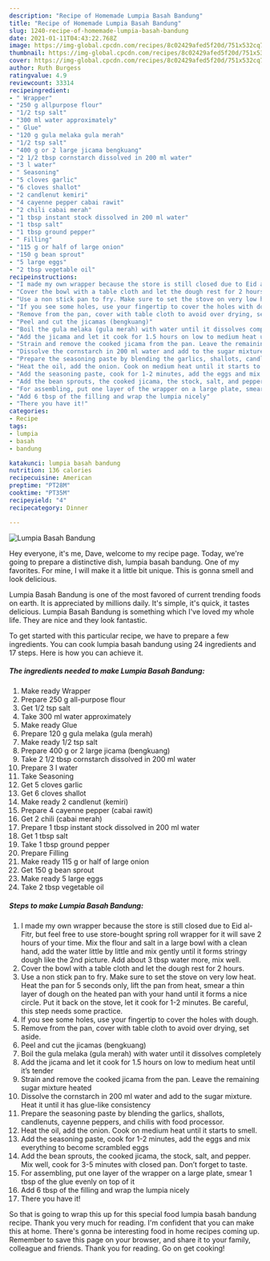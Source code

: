 ```yaml
---
description: "Recipe of Homemade Lumpia Basah Bandung"
title: "Recipe of Homemade Lumpia Basah Bandung"
slug: 1240-recipe-of-homemade-lumpia-basah-bandung
date: 2021-01-11T04:43:22.768Z
image: https://img-global.cpcdn.com/recipes/8c02429afed5f20d/751x532cq70/lumpia-basah-bandung-recipe-main-photo.jpg
thumbnail: https://img-global.cpcdn.com/recipes/8c02429afed5f20d/751x532cq70/lumpia-basah-bandung-recipe-main-photo.jpg
cover: https://img-global.cpcdn.com/recipes/8c02429afed5f20d/751x532cq70/lumpia-basah-bandung-recipe-main-photo.jpg
author: Ruth Burgess
ratingvalue: 4.9
reviewcount: 33314
recipeingredient:
- " Wrapper"
- "250 g allpurpose flour"
- "1/2 tsp salt"
- "300 ml water approximately"
- " Glue"
- "120 g gula melaka gula merah"
- "1/2 tsp salt"
- "400 g or 2 large jicama bengkuang"
- "2 1/2 tbsp cornstarch dissolved in 200 ml water"
- "3 l water"
- " Seasoning"
- "5 cloves garlic"
- "6 cloves shallot"
- "2 candlenut kemiri"
- "4 cayenne pepper cabai rawit"
- "2 chili cabai merah"
- "1 tbsp instant stock dissolved in 200 ml water"
- "1 tbsp salt"
- "1 tbsp ground pepper"
- " Filling"
- "115 g or half of large onion"
- "150 g bean sprout"
- "5 large eggs"
- "2 tbsp vegetable oil"
recipeinstructions:
- "I made my own wrapper because the store is still closed due to Eid al-Fitr, but feel free to use store-bought spring roll wrapper for it will save 2 hours of your time. Mix the flour and salt in a large bowl with a clean hand, add the water little by little and mix gently until it forms stringy dough like the 2nd picture. Add about 3 tbsp water more, mix well."
- "Cover the bowl with a table cloth and let the dough rest for 2 hours."
- "Use a non stick pan to fry. Make sure to set the stove on very low heat. Heat the pan for 5 seconds only, lift the pan from heat, smear a thin layer of dough on the heated pan with your hand until it forms a nice circle. Put it back on the stove, let it cook for 1-2 minutes. Be careful, this step needs some practice."
- "If you see some holes, use your fingertip to cover the holes with dough."
- "Remove from the pan, cover with table cloth to avoid over drying, set aside."
- "Peel and cut the jicamas (bengkuang)"
- "Boil the gula melaka (gula merah) with water until it dissolves completely"
- "Add the jicama and let it cook for 1.5 hours on low to medium heat until it’s tender"
- "Strain and remove the cooked jicama from the pan. Leave the remaining sugar mixture heated"
- "Dissolve the cornstarch in 200 ml water and add to the sugar mixture. Heat it until it has glue-like consistency"
- "Prepare the seasoning paste by blending the garlics, shallots, candlenuts, cayenne peppers, and chilis with food processor."
- "Heat the oil, add the onion. Cook on medium heat until it starts to smell."
- "Add the seasoning paste, cook for 1-2 minutes, add the eggs and mix everything to become scrambled eggs"
- "Add the bean sprouts, the cooked jicama, the stock, salt, and pepper. Mix well, cook for 3-5 minutes with closed pan. Don’t forget to taste."
- "For assembling, put one layer of the wrapper on a large plate, smear 1 tbsp of the glue evenly on top of it"
- "Add 6 tbsp of the filling and wrap the lumpia nicely"
- "There you have it!"
categories:
- Recipe
tags:
- lumpia
- basah
- bandung

katakunci: lumpia basah bandung 
nutrition: 136 calories
recipecuisine: American
preptime: "PT28M"
cooktime: "PT35M"
recipeyield: "4"
recipecategory: Dinner

---
```



![Lumpia Basah Bandung](https://img-global.cpcdn.com/recipes/8c02429afed5f20d/751x532cq70/lumpia-basah-bandung-recipe-main-photo.jpg)

Hey everyone, it's me, Dave, welcome to my recipe page. Today, we're going to prepare a distinctive dish, lumpia basah bandung. One of my favorites. For mine, I will make it a little bit unique. This is gonna smell and look delicious.

Lumpia Basah Bandung is one of the most favored of current trending foods on earth. It is appreciated by millions daily. It's simple, it's quick, it tastes delicious. Lumpia Basah Bandung is something which I've loved my whole life. They are nice and they look fantastic.




To get started with this particular recipe, we have to prepare a few ingredients. You can cook lumpia basah bandung using 24 ingredients and 17 steps. Here is how you can achieve it.

<!--inarticleads1-->

##### The ingredients needed to make Lumpia Basah Bandung:

1. Make ready  Wrapper
1. Prepare 250 g all-purpose flour
1. Get 1/2 tsp salt
1. Take 300 ml water approximately
1. Make ready  Glue
1. Prepare 120 g gula melaka (gula merah)
1. Make ready 1/2 tsp salt
1. Prepare 400 g or 2 large jicama (bengkuang)
1. Take 2 1/2 tbsp cornstarch dissolved in 200 ml water
1. Prepare 3 l water
1. Take  Seasoning
1. Get 5 cloves garlic
1. Get 6 cloves shallot
1. Make ready 2 candlenut (kemiri)
1. Prepare 4 cayenne pepper (cabai rawit)
1. Get 2 chili (cabai merah)
1. Prepare 1 tbsp instant stock dissolved in 200 ml water
1. Get 1 tbsp salt
1. Take 1 tbsp ground pepper
1. Prepare  Filling
1. Make ready 115 g or half of large onion
1. Get 150 g bean sprout
1. Make ready 5 large eggs
1. Take 2 tbsp vegetable oil




<!--inarticleads2-->

##### Steps to make Lumpia Basah Bandung:

1. I made my own wrapper because the store is still closed due to Eid al-Fitr, but feel free to use store-bought spring roll wrapper for it will save 2 hours of your time. Mix the flour and salt in a large bowl with a clean hand, add the water little by little and mix gently until it forms stringy dough like the 2nd picture. Add about 3 tbsp water more, mix well.
1. Cover the bowl with a table cloth and let the dough rest for 2 hours.
1. Use a non stick pan to fry. Make sure to set the stove on very low heat. Heat the pan for 5 seconds only, lift the pan from heat, smear a thin layer of dough on the heated pan with your hand until it forms a nice circle. Put it back on the stove, let it cook for 1-2 minutes. Be careful, this step needs some practice.
1. If you see some holes, use your fingertip to cover the holes with dough.
1. Remove from the pan, cover with table cloth to avoid over drying, set aside.
1. Peel and cut the jicamas (bengkuang)
1. Boil the gula melaka (gula merah) with water until it dissolves completely
1. Add the jicama and let it cook for 1.5 hours on low to medium heat until it’s tender
1. Strain and remove the cooked jicama from the pan. Leave the remaining sugar mixture heated
1. Dissolve the cornstarch in 200 ml water and add to the sugar mixture. Heat it until it has glue-like consistency
1. Prepare the seasoning paste by blending the garlics, shallots, candlenuts, cayenne peppers, and chilis with food processor.
1. Heat the oil, add the onion. Cook on medium heat until it starts to smell.
1. Add the seasoning paste, cook for 1-2 minutes, add the eggs and mix everything to become scrambled eggs
1. Add the bean sprouts, the cooked jicama, the stock, salt, and pepper. Mix well, cook for 3-5 minutes with closed pan. Don’t forget to taste.
1. For assembling, put one layer of the wrapper on a large plate, smear 1 tbsp of the glue evenly on top of it
1. Add 6 tbsp of the filling and wrap the lumpia nicely
1. There you have it!




So that is going to wrap this up for this special food lumpia basah bandung recipe. Thank you very much for reading. I'm confident that you can make this at home. There's gonna be interesting food in home recipes coming up. Remember to save this page on your browser, and share it to your family, colleague and friends. Thank you for reading. Go on get cooking!
